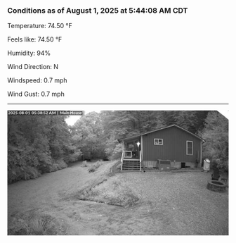 ### Conditions as of August 1, 2025 at 5:44:08 AM CDT 

Temperature: 74.50 &deg;F

Feels like: 74.50 &deg;F

Humidity: 94%

Wind Direction: N

Windspeed: 0.7 mph

Wind Gust: 0.7 mph

---

<img src="./images/latest.jpeg"/>

